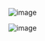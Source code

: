 ![image](https://github.com/user-attachments/assets/0a383569-bce0-494e-9f21-46032a673f5f)


![image](https://github.com/user-attachments/assets/5eb04479-f1a5-4226-a0ad-ce2be4a88655)
